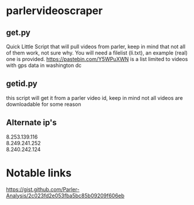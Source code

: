 # parlervideoscraper
## get.py
Quick Little Script that will pull videos from parler, keep in mind that not all of them work, not sure why. You will need a filelist (li.txt), an example (real) one is provided.
https://pastebin.com/Y5WPuXWN is a list limited to videos with gps data in washington dc
## getid.py
this script will get it from a parler video id, keep in mind not all videos are downloadable for some reason
## Alternate ip's
8.253.139.116  	
8.249.241.252  	
8.240.242.124  

# Notable links

https://gist.github.com/Parler-Analysis/2c023fd2e053fba5bc85b09209f606eb
